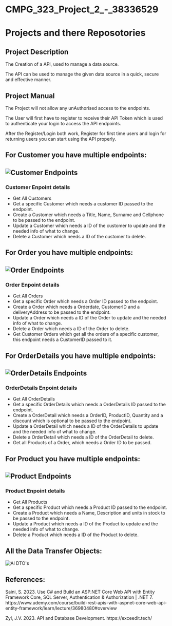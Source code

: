 <!DOCTYPE html>
<html>
<body>

<h1>CMPG_323_Project_2_-_38336529</h1>
<h1>Projects and there Reposotories</h1>

<h2>Project Description</h2>
<p>The Creation of a API, used to manage a data source.</p>
<p>The API can be used to manage the given data source in a quick, secure and effective manner.</p>

<h2>Project Manual</h2>
<p>The Project will not allow any unAuthorised access to the endpoints.</p>
<p>The User will first have to register to receive their API Token which is used to authenticate your login to access the API endpoints.</p>
<p>After the Register/Login both work, Register for first time users and login for returning users you can start using the API properly.</p>

<h2>For Customer you have multiple endpoints:<h2>

<img src="/Images/image.png" alt="Customer Endpoints">

<h3>Customer Enpoint details</h3>
<ul>
  <li>Get All Customers</li>
  <li>Get a specific Customer which needs a customer ID passed to the endpoint.</li>
  <li>Create a Customer which needs a Title, Name, Surname and Cellphone to be passed to the endpoint.</li>
  <li>Update a Customer which needs a ID of the customer to update and the needed info of what to change.</li>
  <li>Delete a Customer which needs a ID of the customer to delete.</li>
</ul>  

<h2>For Order you have multiple endpoints:<h2>

<img src="/Images/image-1.png" alt="Order Endpoints">

<h3>Order Enpoint details</h3>
<ul>
  <li>Get All Orders</li>
  <li>Get a specific Order which needs a Order ID passed to the endpoint.</li>
  <li>Create a Order which needs a Orderdate, CustomerID and a deliveryAddress to be passed to the endpoint.</li>
  <li>Update a Order which needs a ID of the Order to update and the needed info of what to change.</li>
  <li>Delete a Order which needs a ID of the Order to delete.</li>
  <li>Get Customer Orders which get all the orders of a specific customer, this endpoint needs a CustomerID passed to it.</li>
</ul>  

<h2>For OrderDetails you have multiple endpoints:<h2>

<img src="/Images/image-2.png" alt="OrderDetails Endpoints">

<h3>OrderDetails Enpoint details</h3>
<ul>
  <li>Get All OrderDetails</li>
  <li>Get a specific OrderDetails which needs a OrderDetails ID passed to the endpoint.</li>
  <li>Create a OrderDetail which needs a OrderID, ProductID, Quantity and a discount which is optional to be passed to the endpoint.</li>
  <li>Update a OrderDetail which needs a ID of the OrderDetails to update and the needed info of what to change.</li>
  <li>Delete a OrderDetail which needs a ID of the OrderDetail to delete.</li>
  <li>Get all Products of a Order, which needs a Order ID to be passed.</li>
</ul>  

<h2>For Product you have multiple endpoints:<h2>

<img src="/Images/image-3.png" alt="Product Endpoints">

<h3>Product Enpoint details</h3>
<ul>
  <li>Get All Products</li>
  <li>Get a specific Product which needs a Product ID passed to the endpoint.</li>
  <li>Create a Product which needs a Name, Description and units in stock to be passed to the endpoint.</li>
  <li>Update a Product which needs a ID of the Product to update and the needed info of what to change.</li>
  <li>Delete a Product which needs a ID of the Product to delete.</li>
</ul>  

<h2>All the Data Transfer Objects:</h2>
<img src="/Images/image-4.png" alt="Al DTO's">

<h2>References:</h2>
<p>Saini, S. 2023. Use C# and Build an ASP.NET Core Web API with Entity Framework Core, SQL Server, Authentication & Authorization | .NET 7. https://www.udemy.com/course/build-rest-apis-with-aspnet-core-web-api-entity-framework/learn/lecture/36980480#overview </p>
<p>Zyl, J.V. 2023. API and Database Development. https://exceedit.tech/</p>

</body>
</html>
